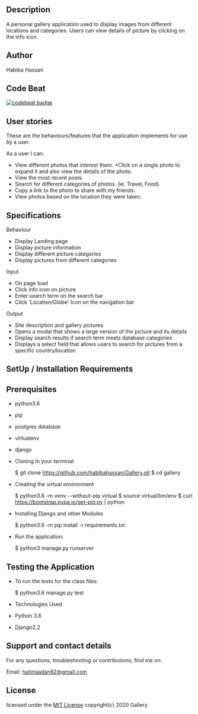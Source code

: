## Description
A personal gallery application used to display images from different locations and categories. Users can view details of picture by clicking on the info icon.

## Author
Habiba Hassan

## Code Beat
[![codebeat badge](https://codebeat.co/badges/3130f004-6ba6-43ff-a288-9335b17a254e)](https://codebeat.co/projects/github-com-habibahassan-gallery-master)

## User stories
These are the behaviours/features that the application implements for use by a user.

As a user I can:

* View different photos that interest them. *Click on a single photo to expand it and also view the details of the photo.
* View the most recent posts.
* Search for different categories of photos. (ie. Travel, Food).
* Copy a link to the photo to share with my friends.
* View photos based on the location they were taken.
## Specifications
Behaviour

* Display Landing page
* Display picture information
* Display different picture categories
* Display pictures from different categories

Input

* On page load
* Click info icon on picture
* Enter search term on the search bar
* Click 'Location/Globe' Icon on the navigation bar


Output
* Site description and gallery pictures
* Opens a modal that shows a large version of the picture and its details
* Display search results if search term meets database categories
* Displays a select field that allows users to search for pictures from a specific country/location

## SetUp / Installation Requirements
## Prerequisites
* python3.6
* pip
* postgres database
* virtualenv
* django
* Cloning
In your terminal:

  $ git clone https://github.com/habibahassan/Gallery.git
  $ cd gallery

* Creating the virtual environment

    $ python3.6 -m venv --without-pip virtual
    $ source virtual/bin/env
    $ curl https://bootstrap.pypa.io/get-pip.py | python
* Installing Django and other Modules

    $ python3.6 -m pip install -r requirements.txt
* Run the application:

    $ python3 manage.py runserver 

## Testing the Application
* To run the tests for the class files:

    $ python3.6 manage.py test
* Technologies Used
* Python 3.6
* Django2.2 

## Support and contact details
For any questions, troubleshooting or contributions, find me on:

Email: halimaadan92@gmail.com

## License
licensed under the [MIT License](license)
 copyright(c) 2020 Gallery